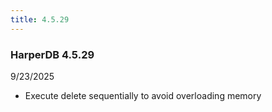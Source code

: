 ```yaml
---
title: 4.5.29
---
```


### HarperDB 4.5.29

9/23/2025

- Execute delete sequentially to avoid overloading memory

